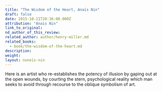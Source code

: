 ```yaml
---
title: "The Wisdom of the Heart, Anaïs Nin"
draft: false
date: 2015-10-21T20:36:00.000Z
attribution: "Anaïs Nin"
link_to_original:
nd_author_of_this_review:
related_author: author/henry-miller.md
related_books:
  - book/the-wisdom-of-the-heart.md
description:
weight:
layout: noneïs-nin
---
```

Here is an artist who re-establishes the potency of illusion by gaping out at the open wounds, by courting the stern, psychological reality which man seeks to avoid through recourse to the oblique symbolism of art.

